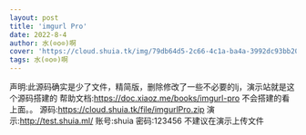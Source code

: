 ```yaml
---
layout: post
title: 'imgurl Pro'
date: 2022-8-4
author: 水(⊙o⊙)啊
cover: 'https://cloud.shuia.tk/img/79db64d5-2c66-4c1a-ba4a-3992dc93bb20.png'
tags: 水(⊙o⊙)啊
---
```

声明:此源码确实是少了文件，精简版，删除修改了一些不必要的lj，演示站就是这个源码搭建的
帮助文档:https://doc.xiaoz.me/books/imgurl-pro
不会搭建的看上面。。
源码:https://cloud.shuia.tk/file/imgurlPro.zip
演示:http://test.shuia.ml/
账号:shuia
密码:123456
不建议在演示上传文件